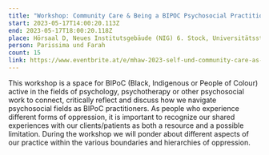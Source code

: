 ```yaml
---
title: "Workshop: Community Care & Being a BIPOC Psychosocial Practitioner"
start: 2023-05-17T14:00:20.113Z
end: 2023-05-17T18:00:20.118Z
place: Hörsaal D, Neues Institutsgebäude (NIG) 6. Stock, Universitätsstraße 7
person: Parissima und Farah
count: 15
link: https://www.eventbrite.at/e/mhaw-2023-self-und-community-care-as-a-bipoc-psychosocial-practitioner-tickets-629192791577
---
```

This workshop is a space for BIPoC (Black, Indigenous or People of Colour) active in the fields of psychology, psychotherapy or other psychosocial work to connect, critically reflect and discuss how we navigate psychosocial fields as BIPoC practitioners. As people who experience different forms of oppression, it is important to recognize our shared experiences with our clients/patients as both a resource and a possible limitation. During the workshop we will ponder about different aspects of our practice within the various boundaries and hierarchies of oppression.